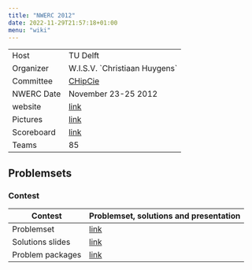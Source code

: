 ```yaml
---
title: "NWERC 2012"
date: 2022-11-29T21:57:18+01:00
menu: "wiki"
---
```


|            |                                 |
|------------|---------------------------------|
| Host       | TU  Delft                       |
| Organizer  | W.I.S.V. \`Christiaan Huygens\` |
| Committee  | [CHipCie][email]                |
| NWERC Date | November 23-25 2012             | 
| website    | [link][website]                 |
| Pictures   | [link][photos]                  |
| Scoreboard | [link][scoreboard]              |
| Teams      | 85                              |

## Problemsets

### Contest

| Contest          | Problemset, solutions and presentation                                           |
|------------------|----------------------------------------------------------------------------------|
| Problemset       | [link][problemset]                                                               |
| Solutions slides | [link](http://2012.nwerc.eu/media/ProblemSet-presentation.pdf)                   |
| Problem packages | [link](http://2012.nwerc.eu/media/NWERC_2012_ProblemSet_TestCases_Solutions.zip) |

[home]: index.md

[website]: https://2012.nwerc.eu/

[email]: mailto:chipcie@ch.tudelft.nl

[photos]: https://flitcie.ch.tudelft.nl/56/NWERC-2012

[scoreboard]: https://2012.nwerc.eu/en/results/scoreboard/

[problemset]: http://2012.nwerc.eu/media/NWERC_2012_ProblemSet_FINAL.pdf

